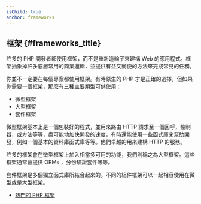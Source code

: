 ```yaml
---
isChild: true
anchor: frameworks
---
```


## 框架 {#frameworks_title}

許多的 PHP 開發者都使用框架，而不是重新造輪子來建構 Web 的應用程式。框架抽象掉許多底層常用的商業邏輯，並提供有益又簡便的方法來完成常見的任務。

你並不一定要在每個專案都使用框架。有時原生的 PHP 才是正確的選擇，但如果你需要一個框架，那麼有三種主要類型可供使用：

* 微型框架
* 大型框架
* 套件框架

微型框架基本上是一個包裝好的程式，並用來路由 HTTP 請求至一個回呼，控制器，或方法等等，盡可能地加快開發的速度，有時還能使用一些函式庫來幫助開發，例如一個基本的資料庫函式庫等等。他們卓越的用來建構 HTTP 的服務。

許多的框架會在微型框架上加入相當多可用的功能，我們則稱之為大型框架。這些框架通常會提供 ORMs ，分份驗證套件等等。

套件框架是多個獨立函式庫所結合起來的。不同的組件框架可以一起相容使用在微型或是大型框架。

* [熱門的 PHP 框架](https://github.com/codeguy/php-the-right-way/wiki/Frameworks)